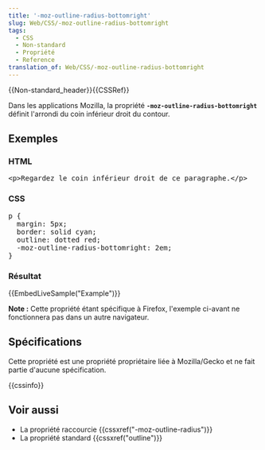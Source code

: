 ```yaml
---
title: '-moz-outline-radius-bottomright'
slug: Web/CSS/-moz-outline-radius-bottomright
tags:
  - CSS
  - Non-standard
  - Propriété
  - Reference
translation_of: Web/CSS/-moz-outline-radius-bottomright
---
```

<div>{{Non-standard_header}}{{CSSRef}}</div>

<p>Dans les applications Mozilla, la propriété <strong><code>-moz-outline-radius-</code></strong><strong><code>bottomright</code></strong> définit l'arrondi du coin inférieur droit du contour.</p>

<h2 id="Exemples">Exemples</h2>

<h3 id="HTML">HTML</h3>

<pre class="brush: html">&lt;p&gt;Regardez le coin inférieur droit de ce paragraphe.&lt;/p&gt;</pre>

<h3 id="CSS">CSS</h3>

<pre class="brush: css">p {
  margin: 5px;
  border: solid cyan;
  outline: dotted red;
  -moz-outline-radius-bottomright: 2em;
}</pre>

<h3 id="Résultat">Résultat</h3>

<p>{{EmbedLiveSample("Example")}}</p>

<div class="note">
<p><strong>Note :</strong> Cette propriété étant spécifique à Firefox, l'exemple ci-avant ne fonctionnera pas dans un autre navigateur.</p>
</div>

<h2 id="Spécifications">Spécifications</h2>

<p>Cette propriété est une propriété propriétaire liée à Mozilla/Gecko et ne fait partie d'aucune spécification.</p>

<p>{{cssinfo}}</p>

<h2 id="Voir_aussi">Voir aussi</h2>

<ul>
 <li>La propriété raccourcie {{cssxref("-moz-outline-radius")}}</li>
 <li>La propriété standard {{cssxref("outline")}}</li>
</ul>
